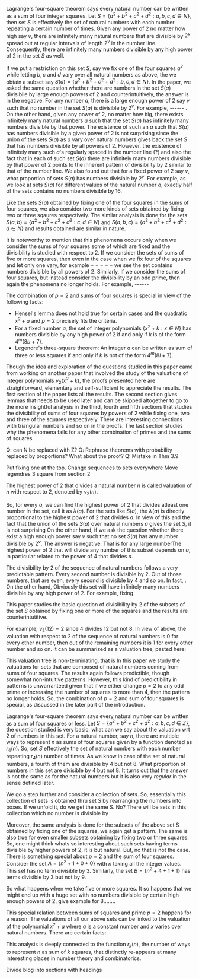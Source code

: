 Lagrange's four-square theorem says every natural number can be written as a sum of four integer squares. Let $S = \{ a^2+b^2+c^2+d^2: a,b,c,d \in N \}$, then set $S$ is effectively the set of natural numbers with each number repeating a certain number of times. Given any power of $2$ no matter how high say $v$, there are infinitely many natural numbers that are divisible by $2^v$ spread out at regular intervals of length $2^v$ in the number line. Consequently, there are infinitely many numbers divisible by any high power of $2$ in the set $S$ as well. 

If we put a restriction on this set $S$, say we fix one of the four squares $a^2$ while letting $b,c$ and $d$ vary over all natural numbers as above, the we obtain a subset say $S(a) = \{ a^2+b^2+c^2+d^2: b,c,d \in N \}$. In the paper, we asked the same question whether there are numbers in the set $S(a)$ divisibile by large enough powers of $2$ and counterintuitively, the answer is in the negative. For any number $a$, there is a large enough power of $2$ say $v$ such that no number in the set $S(a)$ is divisible by $2^v$. For example, ------ . On the other hand, given any power of $2$, no matter how big, there exists infinitely many natural numbers $a$ such that the set $S(a)$ has infinitely many numbers divisible by that power. The existence of such an $a$ such that $S(a)$ has numbers divisible by a given power of $2$ is not surprising since the union of the sets $S(a)$ as $a$ vary over natural numbers gives back the set $S$ that has numbers divisible by all powers of $2$. However, the existence of infinitely many such $a$'s regularly spaced in the number line (?) and also the fact that in each of such set $S(a)$ there are infinitely many numbers divisible by that power of $2$ points to the inherent pattern of divisibility by $2$ similar to that of the number line. We also found out that for a fixed power of $2$ say $v$, what proportion of sets $S(a)$ has numbers divisible by $2^v$. For example, as we look at sets $S(a)$ for different values of the natural number $a$, exactly half of the sets contains no numbers divisible by $16$.


Like the sets $S(a)$ obtained by fixing one of the four squares in the sums of four squares, we also consider two more kinds of sets obtained by fixing two or three sqaures respectively. The similar analysis is done for the sets $S(a,b) = \{ a^2+b^2+c^2+d^2: c,d \in N \}$ and $S(a,b,c) = \{ a^2+b^2+c^2+d^2: d \in N \}$ and results obtained are similar in nature. 

It is noteworthy to mention that this phenomena occurs only when we consider the sums of four squares some of which are fixed and the divisibility is studied with respect to $2$. If we consider the sets of sums of five or more squares, then even in the case when we fix four of the squares and let only one vary, for example $-----$ we see the set contains numbers divisible by all powers of $2$. Similarly, if we consider the sums of four squares, but instead consider the divisibility by an odd prime, then again the phenomena no longer holds. For example, ------ 

The combination of $p=2$ and sums of four squares is special in view of the following facts:
* Hensel's lemma does not hold true for certain cases and the quadratic $x^2+a$ and $p=2$ precisely fits the criteria.
* For a fixed number $a$, the set of integer polynomials $\{x^2+k : x \in N \}$ has numbers divisible by any high power of $2$ if and only if $k$ is of the form $4^m(8b+7)$.
* Legendre's three-square theorem: An integer $a$ can be written as sum of three or less squares if and only if $k$ is not of the form $4^m(8l+7)$.

Though the idea and exploration of the questions studied in this paper came from working on another paper that involved the study of the valuations of integer polynomials $\nu_2(x^2+k)$, the proofs presented here are straighforward, elementary and self-sufficient to appreciate the results. The first section of the paper lists all the results. The second section gives lemmas that needs to be used later and can be skipped altogether to go to the more insightful analysis in the third, fourth and fifth sections that studies the divisibility of sums of four squares by powers of $2$ while fixing one, two and three of the squares respectively. There are interesting connections with triangular numbers and so on in the proofs. The last section studies why the phenomena fails for any other combination of primes and the sums of squares.



Q: can N be replaced with Z?
Q: Rephrase theorems with probability replaced by proportions? What about the proof?
Q: Mistake in Thm 3.9

Put fixing one at the top.
Change sequences to sets everywhere
Move legendres 3 square from section 2










The highest power of 2 that divides a natural number $n$ is called valuation of $n$ with respect to 2, denoted by $\nu_2(n)$. 

So, for every $a$, we can find the highest power of $2$ that divides atleast one number in the set, call it as $\lambda(a)$. For the sets like $S(a)$, the $\lambda(a)$ is directly proportional to the highest power of $2$ that divides $a$. In view of this and the fact that the union of the sets $S(a)$ over natural numbers $a$ gives the set $S$, it is not surprising 
On the other hand, if we ask the question whether there exist a high enough power say $v$ such that no set $S(a)$ has any number divisible by $2^v$. The answer is negative. That is for any large numberThe highest power of $2$ that will divide any number of this subset depends on $a$, in particular related to the power of $4$ that divides $a$.

The divisibility by $2$ of the sequence of natural numbers follows a very predictable pattern. Every second number is 
divisible by $2$. Out of those numbers, that are even, every second is divisible by 4 and so on. In fact, . On the other hand,  Obviously this set will have infinitely many numbers divisible by any high power of $2$.   For example, fixing  

This paper studies the basic question of divisibility by $2$ of the subsets of the set $S$ obtained by fixing one or more of the squares and the results are counterintutitive.

For example, $\nu_2(12)=2$ since $4$ divides $12$ but not $8$. In view of above, the valuation with respect to 2 of the 
sequence of natural numbers is 0 for every other number, then out of the remaining numbers it is 1 for every other number and 
so on. It can be summarized as a valuation tree, pasted here:




This valuation tree is non-terminating, that is In this paper we study the valuations for sets that are composed of natural numbers coming from sums of four squares. The results again follows predictible, though somewhat non-intuitive patterns. However, this kind of predictibility in patterns is unwarranteed given that if we either change $p=2$ to any odd prime or increasing the number of squares to more than 4, then the pattern no longer holds. So, the combination of $p=2$ and sum of four squares is special, as discussed in the later part of the introduction. 

Lagrange's four-square theorem says every natural number can be written as a sum of four squares or less. Let $S = \{ a^2+b^2+c^2+d^2: a,b,c,d \in Z \}$, the question studied is very basic: what can we say about the valuation wrt $2$ 
of numbers in this set. For a natural number, say $n$, there are multiple ways to represent $n$ as sums of four squares given by a function denoted as $r_4(n)$. So, set $S$ effectively the set of natural numbers with each number repeating $r_4(n)$ number of times. As we know in case of the set of natural numbers, a fourth of them are divisible by $4$ but not $8$. What proportion of numbers in this set are divisible by $4$ but not $8$. It turns out that the answer is not the same as for the natural numbers but it is also very *regular* in the sense defined later. 

We go a step further and consider a collection of sets. So, essentially this collection of sets is obtained thru set $S$ by rearranging the numbers into boxes. If we unfold it, do we get the same S. No? There will be sets in this collection which no number is divisible by 

Moreover, the same analysis is done for the subsets of the above set S obtained by fixing one of the squares, we again get a 
pattern. The same is also true for even smaller subsets obtaining by fixing two or three squares. 
So, one might think whats so interesting about such sets having terms divisible by higher powers of $2$, it is but natural. 
But, no that is not the case. There is something special about $p=2$ and the sum of four squares. 
Consider the set $A = \{ n^2 + 1 + 0 + 0\}$ with $n$ taking all the integer values. This set has no term divisible by 3. 
Similarly, the set $B = \{ n^2 + 4 + 1 + 1\}$ has terms divisible by $3$ but not by $9$.

So what happens when we take five or more squares. It so happens that we might end up with a huge set with no numbers divisible
by certain high enough powers of 2, give example for $8$........


This special relation between sums of squares and prime $p=2$ happens for a reason. The valuations of all our above sets can be linked to the valuation of the polynomial $x^2+a$ where $a$ is a constant number and $x$ varies over natural numbers. There are certain facts:

This analysis is deeply connected to the function $r_k(n)$, the number of ways to represent $n$ as sum of $k$ squares, that distinctly re-appears at many interesting places in number theory and combinatorics.


Divide blog into sections with headings

